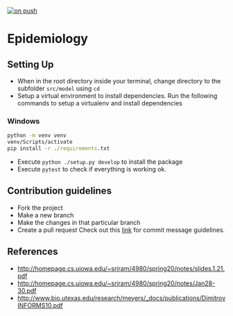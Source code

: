 [![on push](https://github.com/rakki-18/Epidemiology/actions/workflows/main.yml/badge.svg?branch=master)](https://github.com/rakki-18/Epidemiology/actions/workflows/main.yml)
# Epidemiology

## Setting Up
- When in the root directory inside your terminal, change directory to the subfolder `src/model` using `cd`
- Setup a virtual environment to install dependencies. Run the following commands to setup a virtualenv and install dependencies
### Windows
```cmd
python -m venv venv
venv/Scripts/activate
pip install -r ./requirements.txt
```
- Execute `python ./setup.py develop` to install the package
- Execute `pytest` to check if everything is working ok.

## Contribution guidelines
- Fork the project
- Make a new branch
- Make the changes in that particular branch
- Create a pull request
Check out this [link](https://cbea.ms/git-commit/) for commit message guidelines.

## References
- http://homepage.cs.uiowa.edu/~sriram/4980/spring20/notes/slides.1.21.pdf
- http://homepage.cs.uiowa.edu/~sriram/4980/spring20/notes/Jan28-30.pdf
- http://www.bio.utexas.edu/research/meyers/_docs/publications/DimitrovINFORMS10.pdf
